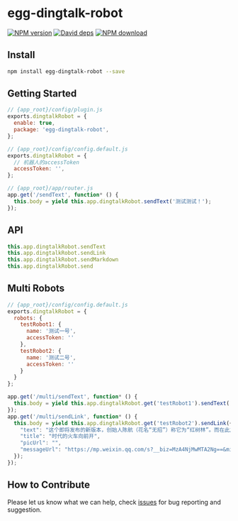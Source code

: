 # egg-dingtalk-robot

[![NPM version][npm-image]][npm-url]
[![David deps][david-image]][david-url]
[![NPM download][download-image]][download-url]

[npm-image]: https://img.shields.io/npm/v/egg-dingtalk-robot.svg?style=flat-square
[npm-url]: https://npmjs.org/package/egg-dingtalk-robot
[david-image]: https://img.shields.io/david/okoala/egg-dingtalk-robot.svg?style=flat-square
[david-url]: https://david-dm.org/okoala/egg-dingtalk-robot
[download-image]: https://img.shields.io/npm/dm/egg-dingtalk-robot.svg?style=flat-square
[download-url]: https://npmjs.org/package/egg-dingtalk-robot


## Install
```bash
npm install egg-dingtalk-robot --save
```

## Getting Started
```javascript
// {app_root}/config/plugin.js
exports.dingtalkRobot = {
  enable: true,
  package: 'egg-dingtalk-robot',
};

// {app_root}/config/config.default.js
exports.dingtalkRobot = {
  // 机器人的accessToken
  accessToken: '',
};

// {app_root}/app/router.js
app.get('/sendText', function* () {
  this.body = yield this.app.dingtalkRobot.sendText('测试测试！');
});
```

## API
```javascript
this.app.dingtalkRobot.sendText
this.app.dingtalkRobot.sendLink
this.app.dingtalkRobot.sendMarkdown
this.app.dingtalkRobot.send
```

## Multi Robots
```javascript
// {app_root}/config/config.default.js
exports.dingtalkRobot = {
  robots: {
    testRobot1: {
      name: '测试一号',
      accessToken: ''
    },
    testRobot2: {
      name: '测试二号',
      accessToken: ''
    }
  }
};

app.get('/multi/sendText', function* () {
  this.body = yield this.app.dingtalkRobot.get('testRobot1').sendText('测试测试！');
});
app.get('/multi/sendLink', function* () {
  this.body = yield this.app.dingtalkRobot.get('testRobot2').sendLink({
    "text": "这个即将发布的新版本，创始人陈航（花名“无招”）称它为“红树林”。而在此之前，每当面临重大升级，产品经理们都会取一个应景的代号，这一次，为什么是“红树林”？",
    "title": "时代的火车向前开",
    "picUrl": "",
    "messageUrl": "https://mp.weixin.qq.com/s?__biz=MzA4NjMwMTA2Ng==&mid=2650316842&idx=1&sn=60da3ea2b29f1dcc43a7c8e4a7c97a16&scene=2&srcid=09189AnRJEdIiWVaKltFzNTw&from=timeline&isappinstalled=0&key=&ascene=2&uin=&devicetype=android-23&version=26031933&nettype=WIFI"
  });
});
```

## How to Contribute

Please let us know what we can help, check [issues](https://github.com/okoala/egg-dingtalk-robot/issues) for bug reporting and suggestion.



